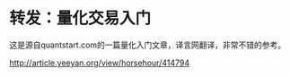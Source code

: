 # 转发：量化交易入门

这是源自quantstart.com的一篇量化入门文章，译言网翻译，非常不错的参考。

http://article.yeeyan.org/view/horsehour/414794